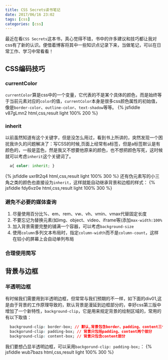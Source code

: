 ```yaml
---
title: CSS Secrets读书笔记
date: 2017/06/16 23:02
tags: [css]
categories: [css]
---
```

最近在看`CSS Secrets`这本书，真心觉得不错，书中的许多建议和技巧都让我对css有了新的认识。便借着博客将其中一些知识点记录下来，当做笔记，可以在日常工作、学习中常看看！
<!--more-->

## CSS编码技巧
### currentColor
`currentColor`算是css中的一个变量，它代表的不是某个具体的颜色，而是始终等于当前元素对应的`color`的值，`currentColor`本身是很多css颜色属性的初始值，像是`border-color`、`outline-color`、`text-shadow`等等。
{% jsfiddle v87gLmn2 html,css,result light 100% 200 %}

### inherit
以前虽然知道有这个关键字，但是没怎么用过，看到书上所讲的，突然发现一个困扰我许久的问题解决了：写CSS的时候,页面上经常有a标签，但是a标签默认是有颜色的，一般是蓝色，然是我又不想要他原来的颜色，也不想把颜色写死，这时候就可以考虑`inherit`这个关键词了。
``` css
  a{ color: inherit; }
```
{% jsfiddle uxr8t2q4 html,css,result light 100% 300 %}
还有伪元素写的小三角之类的颜色也直接设为`inherit`，这样就能自动继承背景和边框的样式：
{% jsfiddle fdy6vz0e html,css,result light 100% 300 %}

### 避免不必要的媒体查询
1. 尽量使用百分比%、em、rem、vw、vh、vmin、vmax代替固定长度
2. 不要忘记为替换元素(如img、object、video、iframe等)添加`max-width:100%`
3. 加入背景需要完整的铺满一个容器，可以考虑`background-size`
4. 使用`column`多列文本布局时，指定`column-width`而不是`column-count`，这样在较小的屏幕上会自动单列布局

### 合理使用简写

## 背景与边框
### 半透明边框
有时候我们需要用到半透明边框，但常常与我们预期的不一样，如下面的div01,这是由于背景的工作原理导致的，默认背景是漫延到边框部分的，幸好css第三版中增加了一个新特性，`background-clip`，它是用来规定背景的绘制区域的，常用的有以下取值：
```css
  background-clip: border-box; // 默认,背景包含border、padding、content三个部分
  backgorund-clip: padding-box; // 背景只包括padding、content两个部分
  background-clip: content-box; // 背景只包含content部分
```
我们要想凸显半透明边框，可以采用`backgorund-clip: padding-box;`：
{% jsfiddle wub7bazs html,css,result light 100% 300 %}
